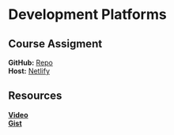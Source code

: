 # Development Platforms
## Course Assigment

**GitHub:** [Repo](https://github.com/siljeangelvik/development_platforms_ca)  
**Host:** [Netlify](https://developmentplatforms.netlify.app/)  


## Resources
[**Video**](https://www.youtube.com/watch?app=desktop&v=HYv55DhgTuA)  
[**Gist**](https://gist.github.com/adrianhajdin/2b2e8509a48229baf9bb9b53d4a31c91)